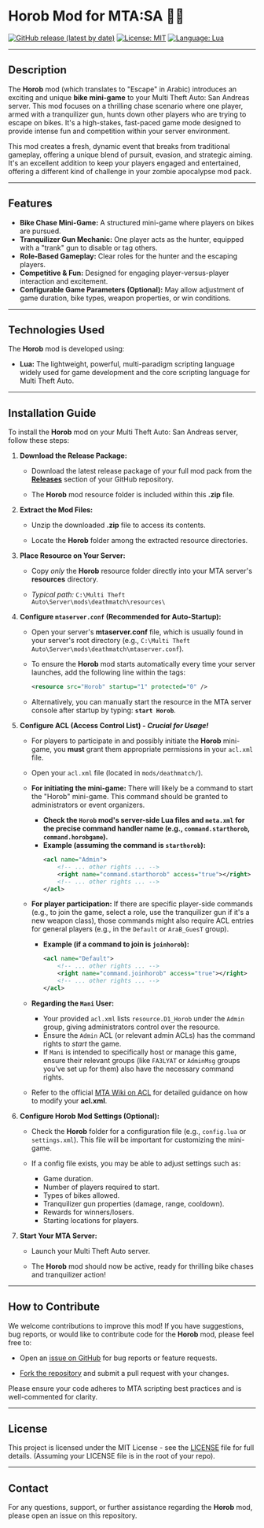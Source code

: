 # Horob Mod for MTA:SA 🚴🔫

[![GitHub release (latest by date)](https://img.shields.io/github/v/release/Maniseniler/PackZombieMTA)](https://github.com/Maniseniler/PackZombieMTA/releases/latest)
[![License: MIT](https://img.shields.io/badge/License-MIT-yellow.svg)](https://opensource.org/licenses/MIT)
[![Language: Lua](https://img.shields.io/badge/Language-Lua-blue?logo=lua)](https://www.lua.org/)

---

## **Description**

The **Horob** mod (which translates to "Escape" in Arabic) introduces an exciting and unique **bike mini-game** to your Multi Theft Auto: San Andreas server. This mod focuses on a thrilling chase scenario where one player, armed with a tranquilizer gun, hunts down other players who are trying to escape on bikes. It's a high-stakes, fast-paced game mode designed to provide intense fun and competition within your server environment.

This mod creates a fresh, dynamic event that breaks from traditional gameplay, offering a unique blend of pursuit, evasion, and strategic aiming. It's an excellent addition to keep your players engaged and entertained, offering a different kind of challenge in your zombie apocalypse mod pack.

---

## **Features**

* **Bike Chase Mini-Game:** A structured mini-game where players on bikes are pursued.
* **Tranquilizer Gun Mechanic:** One player acts as the hunter, equipped with a "trank" gun to disable or tag others.
* **Role-Based Gameplay:** Clear roles for the hunter and the escaping players.
* **Competitive & Fun:** Designed for engaging player-versus-player interaction and excitement.
* **Configurable Game Parameters (Optional):** May allow adjustment of game duration, bike types, weapon properties, or win conditions.

---

## **Technologies Used**

The **Horob** mod is developed using:

* **Lua:** The lightweight, powerful, multi-paradigm scripting language widely used for game development and the core scripting language for Multi Theft Auto.

---

## **Installation Guide**

To install the **Horob** mod on your Multi Theft Auto: San Andreas server, follow these steps:

1.  **Download the Release Package:**

    * Download the latest release package of your full mod pack from the [**Releases**](https://github.com/Maniseniler/PackZombieMTA/releases) section of your GitHub repository.

    * The **Horob** mod resource folder is included within this **.zip** file.

2.  **Extract the Mod Files:**

    * Unzip the downloaded **.zip** file to access its contents.

    * Locate the **Horob** folder among the extracted resource directories.

3.  **Place Resource on Your Server:**

    * Copy *only* the **Horob** resource folder directly into your MTA server's **resources** directory.

    * *Typical path:* `C:\Multi Theft Auto\Server\mods\deathmatch\resources\`

4.  **Configure `mtaserver.conf` (Recommended for Auto-Startup):**

    * Open your server's **mtaserver.conf** file, which is usually found in your server's root directory (e.g., `C:\Multi Theft Auto\Server\mods\deathmatch\mtaserver.conf`).

    * To ensure the **Horob** mod starts automatically every time your server launches, add the following line within the **<server>** tags:

        ```xml
        <resource src="Horob" startup="1" protected="0" />
        ```

    * Alternatively, you can manually start the resource in the MTA server console after startup by typing: **`start Horob`**.

5.  **Configure ACL (Access Control List) - **_Crucial for Usage!_****

    * For players to participate in and possibly initiate the **Horob** mini-game, you **must** grant them appropriate permissions in your `acl.xml` file.

    * Open your `acl.xml` file (located in `mods/deathmatch/`).

    * **For initiating the mini-game:** There will likely be a command to start the "Horob" mini-game. This command should be granted to administrators or event organizers.
        * **Check the `Horob` mod's server-side Lua files and `meta.xml` for the precise command handler name (e.g., `command.starthorob`, `command.horobgame`).**
        * **Example (assuming the command is `starthorob`):**
            ```xml
            <acl name="Admin">
                <!-- ... other rights ... -->
                <right name="command.starthorob" access="true"></right>
                <!-- ... other rights ... -->
            </acl>
            ```

    * **For player participation:** If there are specific player-side commands (e.g., to join the game, select a role, use the tranquilizer gun if it's a new weapon class), those commands might also require ACL entries for general players (e.g., in the `Default` or `AraB_GuesT` group).
        * **Example (if a command to join is `joinhorob`):**
            ```xml
            <acl name="Default">
                <!-- ... other rights ... -->
                <right name="command.joinhorob" access="true"></right>
                <!-- ... other rights ... -->
            </acl>
            ```

    * **Regarding the `Mani` User:**
        * Your provided `acl.xml` lists `resource.D1_Horob` under the `Admin` group, giving administrators control over the resource.
        * Ensure the `Admin` ACL (or relevant admin ACLs) has the command rights to *start* the game.
        * If `Mani` is intended to specifically host or manage this game, ensure their relevant groups (like `FA3LYAT` or `AdminMsg` groups you've set up for them) also have the necessary command rights.

    * Refer to the official [MTA Wiki on ACL](https://wiki.multitheftauto.com/wiki/ACL) for detailed guidance on how to modify your **acl.xml**.

6.  **Configure Horob Mod Settings (Optional):**

    * Check the **Horob** folder for a configuration file (e.g., `config.lua` or `settings.xml`). This file will be important for customizing the mini-game.

    * If a config file exists, you may be able to adjust settings such as:
        * Game duration.
        * Number of players required to start.
        * Types of bikes allowed.
        * Tranquilizer gun properties (damage, range, cooldown).
        * Rewards for winners/losers.
        * Starting locations for players.

7.  **Start Your MTA Server:**

    * Launch your Multi Theft Auto server.

    * The **Horob** mod should now be active, ready for thrilling bike chases and tranquilizer action!

---

## **How to Contribute**

We welcome contributions to improve this mod! If you have suggestions, bug reports, or would like to contribute code for the **Horob** mod, please feel free to:

* Open an [issue on GitHub](https://github.com/Maniseniler/PackZombieMTA/issues) for bug reports or feature requests.

* [Fork the repository](https://github.com/Maniseniler/PackZombieMTA/fork) and submit a pull request with your changes.

Please ensure your code adheres to MTA scripting best practices and is well-commented for clarity.

---

## **License**

This project is licensed under the MIT License - see the [LICENSE](https://github.com/Maniseniler/PackZombieMTA/blob/main/LICENSE) file for full details. (Assuming your LICENSE file is in the root of your repo).

---

## **Contact**

For any questions, support, or further assistance regarding the **Horob** mod, please open an issue on this repository.
